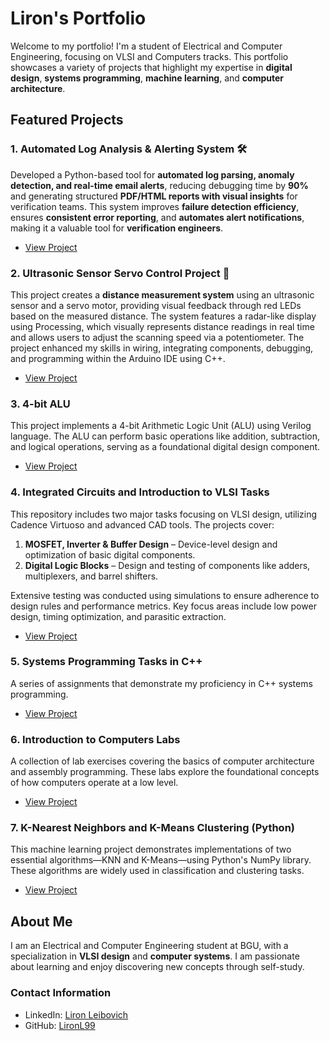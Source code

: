 # Liron's Portfolio

Welcome to my portfolio! I'm a student of Electrical and Computer Engineering, focusing on VLSI and Computers tracks. This portfolio showcases a variety of projects that highlight my expertise in **digital design**, **systems programming**, **machine learning**, and **computer architecture**.

## Featured Projects

### 1. Automated Log Analysis & Alerting System 🛠️
Developed a Python-based tool for **automated log parsing, anomaly detection, and real-time email alerts**, reducing debugging time by **90%** and generating structured **PDF/HTML reports with visual insights** for verification teams. This system improves **failure detection efficiency**, ensures **consistent error reporting**, and **automates alert notifications**, making it a valuable tool for **verification engineers**.
- [View Project](https://github.com/LironL99/portfolio/tree/main/Automated-Log-Analysis)

### 2. Ultrasonic Sensor Servo Control Project 📡
This project creates a **distance measurement system** using an ultrasonic sensor and a servo motor, providing visual feedback through red LEDs based on the measured distance. The system features a radar-like display using Processing, which visually represents distance readings in real time and allows users to adjust the scanning speed via a potentiometer. The project enhanced my skills in wiring, integrating components, debugging, and programming within the Arduino IDE using C++.
- [View Project](https://github.com/LironL99/portfolio/tree/main/Arduino-Projects/Sonar_Servo_Project)

### 3. 4-bit ALU
This project implements a 4-bit Arithmetic Logic Unit (ALU) using Verilog language. The ALU can perform basic operations like addition, subtraction, and logical operations, serving as a foundational digital design component.
- [View Project](https://github.com/LironL99/portfolio/tree/main/4-bit-ALU)

### 4. Integrated Circuits and Introduction to VLSI Tasks
This repository includes two major tasks focusing on VLSI design, utilizing Cadence Virtuoso and advanced CAD tools. The projects cover:

1. **MOSFET, Inverter & Buffer Design** – Device-level design and optimization of basic digital components.
2. **Digital Logic Blocks** – Design and testing of components like adders, multiplexers, and barrel shifters.

Extensive testing was conducted using simulations to ensure adherence to design rules and performance metrics. Key focus areas include low power design, timing optimization, and parasitic extraction.
- [View Project](https://github.com/LironL99/portfolio/tree/main/Integrated-Circuits-and-Introduction-to-VLSI-Tasks)

### 5. Systems Programming Tasks in C++
A series of assignments that demonstrate my proficiency in C++ systems programming.
- [View Project](https://github.com/LironL99/portfolio/tree/main/Systems-Programming-Tasks-CPP)

### 6. Introduction to Computers Labs
A collection of lab exercises covering the basics of computer architecture and assembly programming. These labs explore the foundational concepts of how computers operate at a low level.
- [View Project](https://github.com/LironL99/portfolio/tree/main/Introduction-to-Computers-Labs)

### 7. K-Nearest Neighbors and K-Means Clustering (Python)
This machine learning project demonstrates implementations of two essential algorithms—KNN and K-Means—using Python's NumPy library. These algorithms are widely used in classification and clustering tasks.
- [View Project](https://github.com/LironL99/portfolio/tree/main/KNN-and-K-Means-Implementation-Python)

## About Me
I am an Electrical and Computer Engineering student at BGU, with a specialization in **VLSI design** and **computer systems**. I am passionate about learning and enjoy discovering new concepts through self-study.

### Contact Information
- LinkedIn: [Liron Leibovich](https://www.linkedin.com/in/liron-leibovich1)
- GitHub: [LironL99](https://github.com/LironL99)
